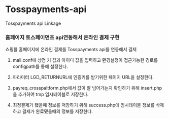 # Tosspayments-api
Tosspayments api Linkage
<h3>홈페이지 토스페이먼츠 api연동해서 온라인 결제 구현</h3>

쇼핑몰 홈페이지에 온라인 결제를 Tosspayments api를 연동해서 결제

1. mall.conf에 상점 키 값과 아이디 값을 입력하고 환경설정이 접근가능한 경로를 configpath를 통해 설정한다.

2. 파라미터 LGD_RETURNURL에 인증키를 받기위한 페이지 URL을 설정한다.

3. payreq_crosspaltform.php에서 값이 잘 넘어가는지 확인하기 위해 insert.php을 추가하여 tmp 임시테이블로 저장한다.

4. 최정결제가 됐을때 정보를 저장하기 위해 success.php에 임시테이블 정보를 삭제하고 결제가 완료됐을때의 정보를 저장한다.
